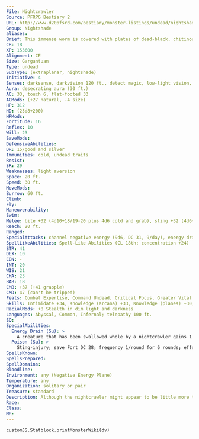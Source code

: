 ```yaml
---
File: Nightcrawler
Source: PFRPG Bestiary 2
URL: http://www.d20pfsrd.com/bestiary/monster-listings/undead/nightshade/nightcrawler
Group: Nightshade
aliases: 
Brief: This immense worm is covered with plates of dead-black, chitinous armor. Its toothy maw yawns like a cave.
CR: 18
XP: 153600
Alignment: CE
Size: Gargantuan
Type: undead
SubType: (extraplanar, nightshade)
Initiative: 4
Senses: darksense, darkvision 120 ft., detect magic, low-light vision, tremorsense 120 ft.; Perception +33
Aura: desecrating aura (30 ft.)
AC: 33, touch 6, flat-footed 33
ACMods: (+27 natural, -4 size)
HP: 312
HD: (25d8+200)
HPMods: 
Fortitude: 16
Reflex: 10
Will: 23
SaveMods: 
DefensiveAbilities: 
DR: 15/good and silver
Immunities: cold, undead traits
Resist: 
SR: 29
Weaknesses: light aversion
Space: 20 ft.
Speed: 30 ft.
MoveMods: 
Burrow: 60 ft.
Climb: 
Fly: 
Maneuverability: 
Swim: 
Melee: bite +32 (4d10+18/19-20 plus 4d6 cold and grab), sting +32 (4d6+18/19-20 plus 4d6 cold and poison)
Reach: 20 ft.
Ranged: 
SpecialAttacks: channel negative energy (9d6, DC 31, 9/day), energy drain (1 level, DC 28), swallow whole (4d10+22 bludgeoning plus energy drain, AC 23, 31 hp)
SpellLikeAbilities: Spell-Like Abilities (CL 18th; concentration +24)  Constant-air walk, detect magic, magic fang  At Will-contagion (DC 20), deeper darkness, greater dispel magic, invisibility, unholy blight (DC 20)  3/day-quickened cone of cold (DC 21), confusion (DC 20), haste, hold monster (DC 21)  1/day-finger of death (DC 23), mass hold monster (DC 25), plane shift (DC 23), summon (level 8, 6 greater shadows)
STR: 41
DEX: 10
CON: -
INT: 20
WIS: 21
CHA: 23
BAB: 18
CMB: +37 (+41 grapple)
CMD: 47 (can't be tripped)
Feats: Combat Expertise, Command Undead, Critical Focus, Greater Vital Strike, Improved Critical (bite), Improved Critical (sting), Improved Initiative, Improved Vital Strike, Iron Will, Power Attack, Quicken Spell-Like Ability (cone of cold), Staggering Critical, Vital Strike
Skills: Intimidate +34, Knowledge (arcana) +33, Knowledge (planes) +30, Knowledge (religion) +33, Perception +33, Sense Motive +33, Spellcraft +33, Stealth +16 (+24 in darkness), Swim +40
RacialMods: +8 Stealth in dim light and darkness
Languages: Abyssal, Common, Infernal; telepathy 100 ft.
SQ: 
SpecialAbilities:
  Energy Drain (Su): >
    A creature that has been swallowed whole by a nightcrawler gains 1 negative level each round.
  Poison (Su): >
    Sting-injury; save Fort DC 28; frequency 1/round for 6 rounds; effect 1d4 Constitution drain and 1 negative level; cure 3 consecutive saves. The save DC is Charisma-based.
SpellsKnown: 
SpellsPrepared: 
SpellDomains: 
Bloodline: 
Environment: any (Negative Energy Plane)
Temperature: any
Organization: solitary or pair
Treasure: standard
Description: Although the nightcrawler might appear to be little more than an immense and frightening vermin, with its centipede-like body and numerous glowing eyes, it is actually incredibly intelligent. When not cleansing the deep caverns of life, the nightcrawler spends its time plotting how best to carry out its own private stages of the overall nightshade plan to expunge life from all worlds, conferring with its undead minions and, when necessary, observing living creatures from afar while invisible to learn about hidden enclaves that its depredations might otherwise have missed.  It would be one thing if the nightcrawlers remained in the deep caverns, for these regions are rife with foul life the world is better off without. Yet unfortunately for those who dwell upon the surface, nightcrawlers often crawl up through the tunnels to bring their devastation to the night above. Although they always retreat underground before the first tentative rays of dawn color the eastern skies, they can spread an incredible amount of ruin in the span of a few short hours each night.  A nightcrawler is 60 feet long and weighs 10,000 pounds.
Race: 
Class: 
MR: 
---
```

```dataviewjs
customJS.Statblock.printMonsterWiki(dv)
```
